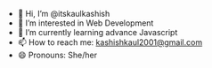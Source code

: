 - 👋 Hi, I’m @itskaulkashish
- 👀 I’m interested in Web Development
- 🌱 I’m currently learning advance Javascript
- 📫 How to reach me: kashishkaul2001@gmail.com
- 😄 Pronouns: She/her
<!---
itskaulkashish/itskaulkashish is a ✨ special ✨ repository because its `README.md` (this file) appears on your GitHub profile.
You can click the Preview link to take a look at your changes.
--->
